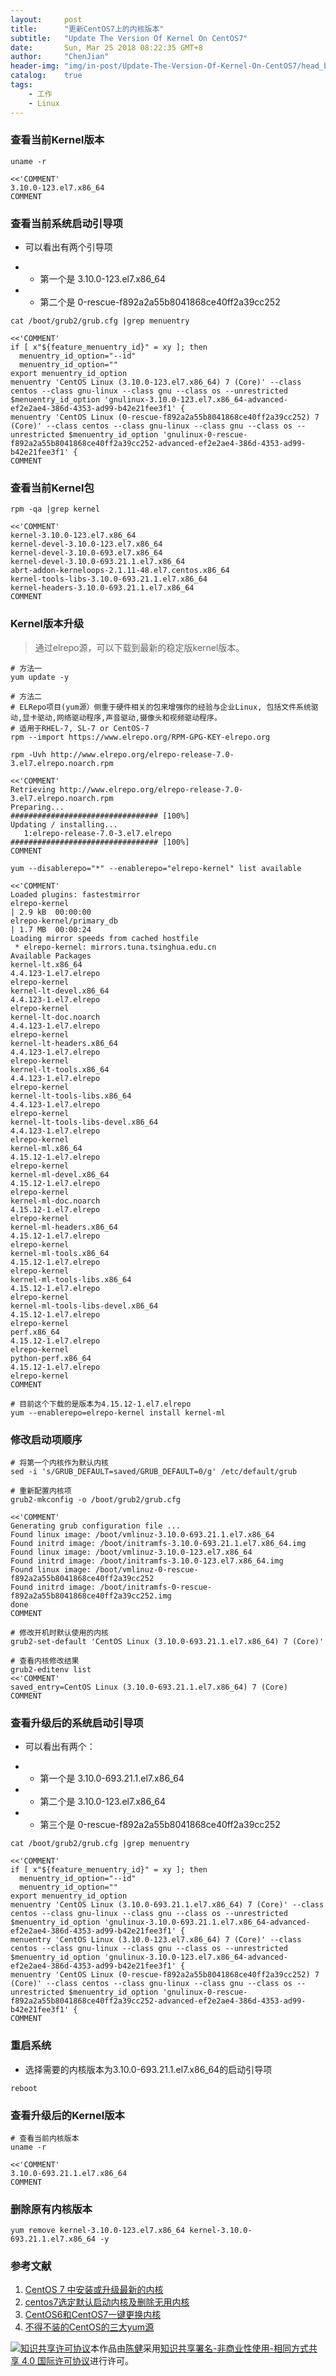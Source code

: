 ```yaml
---
layout:     post
title:      "更新CentOS7上的内核版本"
subtitle:   "Update The Version Of Kernel On CentOS7"
date:       Sun, Mar 25 2018 08:22:35 GMT+8
author:     "ChenJian"
header-img: "img/in-post/Update-The-Version-Of-Kernel-On-CentOS7/head_blog.jpg"
catalog:    true
tags:
    - 工作
    - Linux
---
```


### 查看当前Kernel版本

``` shell
uname -r

<<'COMMENT'
3.10.0-123.el7.x86_64
COMMENT

```

### 查看当前系统启动引导项

- 可以看出有两个引导项

- - 第一个是 3.10.0-123.el7.x86_64
- - 第二个是 0-rescue-f892a2a55b8041868ce40ff2a39cc252

```
cat /boot/grub2/grub.cfg |grep menuentry

<<'COMMENT'
if [ x"${feature_menuentry_id}" = xy ]; then
  menuentry_id_option="--id"
  menuentry_id_option=""
export menuentry_id_option
menuentry 'CentOS Linux (3.10.0-123.el7.x86_64) 7 (Core)' --class centos --class gnu-linux --class gnu --class os --unrestricted $menuentry_id_option 'gnulinux-3.10.0-123.el7.x86_64-advanced-ef2e2ae4-386d-4353-ad99-b42e21fee3f1' {
menuentry 'CentOS Linux (0-rescue-f892a2a55b8041868ce40ff2a39cc252) 7 (Core)' --class centos --class gnu-linux --class gnu --class os --unrestricted $menuentry_id_option 'gnulinux-0-rescue-f892a2a55b8041868ce40ff2a39cc252-advanced-ef2e2ae4-386d-4353-ad99-b42e21fee3f1' {
COMMENT
```

### 查看当前Kernel包

``` 
rpm -qa |grep kernel

<<'COMMENT'
kernel-3.10.0-123.el7.x86_64
kernel-devel-3.10.0-123.el7.x86_64
kernel-devel-3.10.0-693.el7.x86_64
kernel-devel-3.10.0-693.21.1.el7.x86_64
abrt-addon-kerneloops-2.1.11-48.el7.centos.x86_64
kernel-tools-libs-3.10.0-693.21.1.el7.x86_64
kernel-headers-3.10.0-693.21.1.el7.x86_64
COMMENT
```

### Kernel版本升级

> 通过elrepo源，可以下载到最新的稳定版kernel版本。

```
# 方法一
yum update -y

# 方法二
# ELRepo项目(yum源）侧重于硬件相关的包来增强你的经验与企业Linux, 包括文件系统驱动,显卡驱动,网络驱动程序,声音驱动,摄像头和视频驱动程序。
# 适用于RHEL-7, SL-7 or CentOS-7
rpm --import https://www.elrepo.org/RPM-GPG-KEY-elrepo.org

rpm -Uvh http://www.elrepo.org/elrepo-release-7.0-3.el7.elrepo.noarch.rpm

<<'COMMENT'
Retrieving http://www.elrepo.org/elrepo-release-7.0-3.el7.elrepo.noarch.rpm
Preparing...                          ################################# [100%]
Updating / installing...
   1:elrepo-release-7.0-3.el7.elrepo  ################################# [100%]
COMMENT

yum --disablerepo="*" --enablerepo="elrepo-kernel" list available

<<'COMMENT'
Loaded plugins: fastestmirror
elrepo-kernel                                                                                                                        | 2.9 kB  00:00:00     
elrepo-kernel/primary_db                                                                                                             | 1.7 MB  00:00:24     
Loading mirror speeds from cached hostfile
 * elrepo-kernel: mirrors.tuna.tsinghua.edu.cn
Available Packages
kernel-lt.x86_64                                                              4.4.123-1.el7.elrepo                                             elrepo-kernel
kernel-lt-devel.x86_64                                                        4.4.123-1.el7.elrepo                                             elrepo-kernel
kernel-lt-doc.noarch                                                          4.4.123-1.el7.elrepo                                             elrepo-kernel
kernel-lt-headers.x86_64                                                      4.4.123-1.el7.elrepo                                             elrepo-kernel
kernel-lt-tools.x86_64                                                        4.4.123-1.el7.elrepo                                             elrepo-kernel
kernel-lt-tools-libs.x86_64                                                   4.4.123-1.el7.elrepo                                             elrepo-kernel
kernel-lt-tools-libs-devel.x86_64                                             4.4.123-1.el7.elrepo                                             elrepo-kernel
kernel-ml.x86_64                                                              4.15.12-1.el7.elrepo                                             elrepo-kernel
kernel-ml-devel.x86_64                                                        4.15.12-1.el7.elrepo                                             elrepo-kernel
kernel-ml-doc.noarch                                                          4.15.12-1.el7.elrepo                                             elrepo-kernel
kernel-ml-headers.x86_64                                                      4.15.12-1.el7.elrepo                                             elrepo-kernel
kernel-ml-tools.x86_64                                                        4.15.12-1.el7.elrepo                                             elrepo-kernel
kernel-ml-tools-libs.x86_64                                                   4.15.12-1.el7.elrepo                                             elrepo-kernel
kernel-ml-tools-libs-devel.x86_64                                             4.15.12-1.el7.elrepo                                             elrepo-kernel
perf.x86_64                                                                   4.15.12-1.el7.elrepo                                             elrepo-kernel
python-perf.x86_64                                                            4.15.12-1.el7.elrepo                                             elrepo-kernel
COMMENT

# 目前这个下载的是版本为4.15.12-1.el7.elrepo
yum --enablerepo=elrepo-kernel install kernel-ml
```

### 修改启动项顺序

```
# 将第一个内核作为默认内核
sed -i 's/GRUB_DEFAULT=saved/GRUB_DEFAULT=0/g' /etc/default/grub

# 重新配置内核项
grub2-mkconfig -o /boot/grub2/grub.cfg

<<'COMMENT'
Generating grub configuration file ...
Found linux image: /boot/vmlinuz-3.10.0-693.21.1.el7.x86_64
Found initrd image: /boot/initramfs-3.10.0-693.21.1.el7.x86_64.img
Found linux image: /boot/vmlinuz-3.10.0-123.el7.x86_64
Found initrd image: /boot/initramfs-3.10.0-123.el7.x86_64.img
Found linux image: /boot/vmlinuz-0-rescue-f892a2a55b8041868ce40ff2a39cc252
Found initrd image: /boot/initramfs-0-rescue-f892a2a55b8041868ce40ff2a39cc252.img
done
COMMENT

# 修改开机时默认使用的内核
grub2-set-default 'CentOS Linux (3.10.0-693.21.1.el7.x86_64) 7 (Core)'

# 查看内核修改结果
grub2-editenv list
<<'COMMENT'
saved_entry=CentOS Linux (3.10.0-693.21.1.el7.x86_64) 7 (Core)
COMMENT
```

### 查看升级后的系统启动引导项

- 可以看出有两个：

- - 第一个是 3.10.0-693.21.1.el7.x86_64
- - 第二个是 3.10.0-123.el7.x86_64
- - 第三个是 0-rescue-f892a2a55b8041868ce40ff2a39cc252

```
cat /boot/grub2/grub.cfg |grep menuentry

<<'COMMENT'
if [ x"${feature_menuentry_id}" = xy ]; then
  menuentry_id_option="--id"
  menuentry_id_option=""
export menuentry_id_option
menuentry 'CentOS Linux (3.10.0-693.21.1.el7.x86_64) 7 (Core)' --class centos --class gnu-linux --class gnu --class os --unrestricted $menuentry_id_option 'gnulinux-3.10.0-693.21.1.el7.x86_64-advanced-ef2e2ae4-386d-4353-ad99-b42e21fee3f1' {
menuentry 'CentOS Linux (3.10.0-123.el7.x86_64) 7 (Core)' --class centos --class gnu-linux --class gnu --class os --unrestricted $menuentry_id_option 'gnulinux-3.10.0-123.el7.x86_64-advanced-ef2e2ae4-386d-4353-ad99-b42e21fee3f1' {
menuentry 'CentOS Linux (0-rescue-f892a2a55b8041868ce40ff2a39cc252) 7 (Core)' --class centos --class gnu-linux --class gnu --class os --unrestricted $menuentry_id_option 'gnulinux-0-rescue-f892a2a55b8041868ce40ff2a39cc252-advanced-ef2e2ae4-386d-4353-ad99-b42e21fee3f1' {
COMMENT

```

### 重启系统

- 选择需要的内核版本为3.10.0-693.21.1.el7.x86_64的启动引导项

```
reboot
```

### 查看升级后的Kernel版本

```
# 查看当前内核版本
uname -r

<<'COMMENT'
3.10.0-693.21.1.el7.x86_64
COMMENT

```

### 删除原有内核版本

```
yum remove kernel-3.10.0-123.el7.x86_64 kernel-3.10.0-693.21.1.el7.x86_64 -y
```

### 参考文献

1. [CentOS 7 中安装或升级最新的内核](http://www.jb51.net/article/108926.htm)
2. [centos7选定默认启动内核及删除无用内核](https://www.cnblogs.com/niyeshiyoumo/p/6762193.html)
3. [CentOS6和CentOS7一键更换内核](https://www.zhangfangzhou.cn/lotserver.html)
4. [不得不装的CentOS的三大yum源](http://www.mamicode.com/info-detail-1166434.html)

<a rel="license" href="http://creativecommons.org/licenses/by-nc-sa/4.0/"><img alt="知识共享许可协议" style="border-width:0" src="https://i.creativecommons.org/l/by-nc-sa/4.0/88x31.png" /></a>本作品由<a xmlns:cc="http://creativecommons.org/ns#" href="https://o-my-chenjian.com/2018/03/25/Update-The-Version-Of-Kernel-On-CentOS7/" property="cc:attributionName" rel="cc:attributionURL">陈健</a>采用<a rel="license" href="http://creativecommons.org/licenses/by-nc-sa/4.0/">知识共享署名-非商业性使用-相同方式共享 4.0 国际许可协议</a>进行许可。

